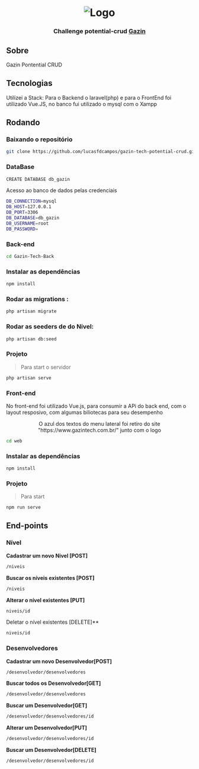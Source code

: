 <h1 align="center">
  <img src="https://www.gazin.com.br/images/svg/new-logo.svg" alt="Logo">
</h1>

<h3 align="center">
  <!-- alterar link para Gazin -->
  Challenge potential-crud <a href="https://www.gazin.com.br/">Gazin</a>
</h3>

## Sobre

Gazin Pontential CRUD

## Tecnologias


Utilizei a Stack: Para o Backend o laravel(php) e para o FrontEnd foi utilizado Vue.JS, no banco fui utilizado o mysql com o Xampp
## Rodando

### **Baixando o repositório**

```bash
git clone https://github.com/lucasfdcampos/gazin-tech-potential-crud.git
```

### **DataBase**

```bash
CREATE DATABASE db_gazin
```

Acesso ao banco de dados pelas credenciais

```bash
DB_CONNECTION=mysql
DB_HOST=127.0.0.1
DB_PORT=3306
DB_DATABASE=db_gazin
DB_USERNAME=root
DB_PASSWORD=
```

### **Back-end**

```bash
cd Gazin-Tech-Back 
```

### Instalar as dependências 

```bash
npm install
```

### Rodar as migrations :

```bash
php artisan migrate
```

### Rodar as seeders de do Nivel:
```bash
php artisan db:seed   
```

### Projeto
> Para start o servidor

```bash
php artisan serve
```

### **Front-end**

No front-end foi utilizado Vue.js, para consumir a APi do back end, com o layout resposivo, com algumas biliotecas para seu desempenho

<p align="center">
  O azul dos textos do menu lateral foi retiro do site "https://www.gazintech.com.br/" junto com o logo
</p>


```bash
cd web 
```
### Instalar as dependências 

```bash
npm install
```

### Projeto
> Para start 

```bash
npm run serve
```

## End-points 

### **Nível**

**Cadastrar um novo Nivel [POST]**

```bash
/niveis
```

**Buscar os níveis existentes  [POST]**
```bash
/niveis
```

**Alterar o nível existentes  [PUT]**
```bash
niveis/id
```

Deletar o nível existentes  [DELETE]**
```bash
niveis/id
```

### **Desenvolvedores**

**Cadastrar um novo Desenvolvedor[POST]**
```bash
/desenvolvedor/desenvolvedores
```

**Buscar todos os Desenvolvedor[GET]**
```bash
/desenvolvedor/desenvolvedores
```

**Buscar um Desenvolvedor[GET]**
```bash
/desenvolvedor/desenvolvedores/id
```

**Alterar um Desenvolvedor[PUT]**
```bash
/desenvolvedor/desenvolvedores/id
```

**Buscar um Desenvolvedor[DELETE]**
```bash
/desenvolvedor/desenvolvedores/id
```




